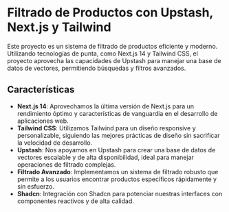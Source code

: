 # Filtrado de Productos con Upstash, Next.js y Tailwind

Este proyecto es un sistema de filtrado de productos eficiente y moderno. Utilizando tecnologías de punta, como Next.js 14 y Tailwind CSS, el proyecto aprovecha las capacidades de Upstash para manejar una base de datos de vectores, permitiendo búsquedas y filtros avanzados.

## Características
- **Next.js 14**: Aprovechamos la última versión de Next.js para un rendimiento óptimo y características de vanguardia en el desarrollo de aplicaciones web.
- **Tailwind CSS**: Utilizamos Tailwind para un diseño responsive y personalizable, siguiendo las mejores prácticas de diseño sin sacrificar la velocidad de desarrollo.
- **Upstash**: Nos apoyamos en Upstash para crear una base de datos de vectores escalable y de alta disponibilidad, ideal para manejar operaciones de filtrado complejas.
- **Filtrado Avanzado**: Implementamos un sistema de filtrado robusto que permite a los usuarios encontrar productos específicos rápidamente y sin esfuerzo.
- **Shadcn**: Integración con Shadcn para potenciar nuestras interfaces con componentes reactivos y de alta calidad.
